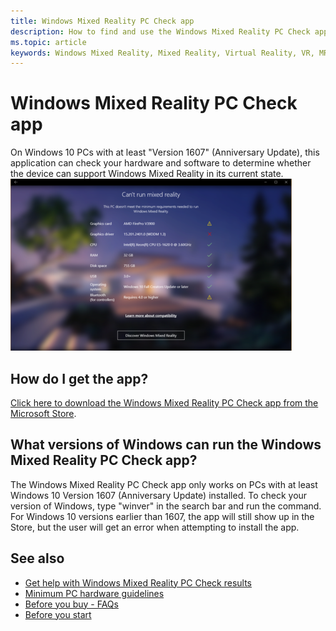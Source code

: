 ```yaml
---
title: Windows Mixed Reality PC Check app
description: How to find and use the Windows Mixed Reality PC Check app to test your PC's compatibility before purchasing a Windows Mixed Reality headset.
ms.topic: article
keywords: Windows Mixed Reality, Mixed Reality, Virtual Reality, VR, MR, compatible, compatibility, PC, system requirements
---
```



# Windows Mixed Reality PC Check app

On Windows 10 PCs with at least "Version 1607" (Anniversary Update), this application can check your hardware and software to determine whether the device can support Windows Mixed Reality in its current state. ![Snapshot of results from PC Check app](images/450px-snapshot-of-results-from-pc-check-app.png)

## How do I get the app?

[Click here to download the Windows Mixed Reality PC Check app from the Microsoft Store](https://www.microsoft.com/en-us/store/p/windows-mixed-reality-pc-check/9nzvl19n7cnc).

## What versions of Windows can run the Windows Mixed Reality PC Check app?

The Windows Mixed Reality PC Check app only works on PCs with at least Windows 10 Version 1607 (Anniversary Update) installed. To check your version of Windows, type "winver" in the search bar and run the command. For Windows 10 versions earlier than 1607, the app will still show up in the Store, but the user will get an error when attempting to install the app.

## See also
* [Get help with Windows Mixed Reality PC Check results](https://support.microsoft.com/en-us/help/4045777/windows-10-get-help-with-pc-compatibility-in-windows-mixed-reality)
* [Minimum PC hardware guidelines](windows-mixed-reality-minimum-pc-hardware-compatibility-guidelines.md)
* [Before you buy - FAQs](before-you-buy-faqs.md)
* [Before you start](before-you-start.md)
